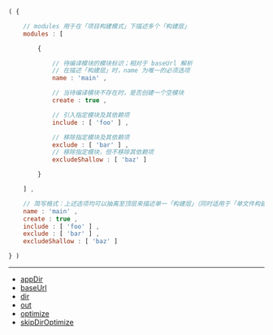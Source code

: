 ```js
( {

    // modules 用于在「项目构建模式」下描述多个「构建层」
    modules : [

        {

            // 待编译模块的模块标识；相对于 baseUrl 解析
            // 在描述「构建层」时，name 为唯一的必须选项
            name : 'main' ,

            // 当待编译模块不存在时，是否创建一个空模块
            create : true ,

            // 引入指定模块及其依赖项
            include : [ 'foo' ] ,

            // 移除指定模块及其依赖项
            exclude : [ 'bar' ] ,
            // 移除指定模块，但不移除其依赖项
            excludeShallow : [ 'baz' ]

        }

    ] ,

    // 简写格式：上述选项均可以抽离至顶层来描述单一「构建层」（同时适用于「单文件构建模式」及「项目构建模式」）
    name : 'main' ,
    create : true ,
    include : [ 'foo' ] ,
    exclude : [ 'bar' ] ,
    excludeShallow : [ 'baz' ]

} )
```

---

- [appDir](./appDir.md)
- [baseUrl](./baseUrl.md)
- [dir](./dir.md)
- [out](./out.md)
- [optimize](./optimize.md)
- [skipDirOptimize](./skipDirOptimize.md)
